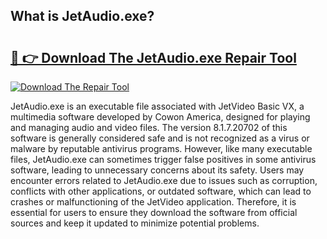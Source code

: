 ## What is JetAudio.exe? 

# <h2><a href="https://exedetect.com/download.php?JetAudio.exe">🔗 👉 Download The JetAudio.exe Repair Tool</a></h2>

[![Download The Repair Tool](https://exedetect.com/download-button.jpg)](https://exedetect.com/download.php?JetAudio.exe)

JetAudio.exe is an executable file associated with JetVideo Basic VX, a multimedia software developed by Cowon America, designed for playing and managing audio and video files. The version 8.1.7.20702 of this software is generally considered safe and is not recognized as a virus or malware by reputable antivirus programs. However, like many executable files, JetAudio.exe can sometimes trigger false positives in some antivirus software, leading to unnecessary concerns about its safety. Users may encounter errors related to JetAudio.exe due to issues such as corruption, conflicts with other applications, or outdated software, which can lead to crashes or malfunctioning of the JetVideo application. Therefore, it is essential for users to ensure they download the software from official sources and keep it updated to minimize potential problems.
